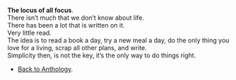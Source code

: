 **The locus of all focus**.  
There isn’t much that we don’t know about life.  
There has been a lot that is written on it.  
Very little read.  
The idea is to read a book a day, try a new meal a day, do the only thing you love for a living, scrap all other plans, and write.  
Simplicity then, is not the key, it’s the only way to do things right.  

- <a href="https://kushalsamant.github.io/anthology.html">Back to Anthology</a>.  